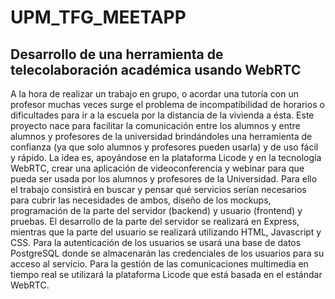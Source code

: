 # UPM_TFG_MEETAPP
## Desarrollo de una herramienta de telecolaboración académica usando WebRTC

A la hora de realizar un trabajo en grupo, o acordar una tutoría con un profesor muchas veces surge el problema de incompatibilidad de horarios o dificultades para ir a la escuela por la distancia de la vivienda a ésta.
Este proyecto nace para facilitar la comunicación entre los alumnos y entre alumnos y profesores de la universidad brindándoles una herramienta de confianza (ya que solo alumnos y profesores pueden usarla) y de uso fácil y rápido.
La idea es, apoyándose en la plataforma Licode y en la tecnología WebRTC, crear una aplicación de videoconferencia y webinar para que pueda ser usada por los alumnos y profesores de la Universidad.
Para ello el trabajo consistirá en buscar y pensar qué servicios serían necesarios para cubrir las necesidades de ambos, diseño de los mockups, programación de la parte del servidor (backend) y usuario (frontend) y pruebas.
El desarrollo de la parte del servidor se realizará en Express, mientras que la parte del usuario se realizará utilizando HTML, Javascript y CSS.
Para la autenticación de los usuarios se usará una base de datos PostgreSQL donde se almacenarán las credenciales de los usuarios para su acceso al servicio.
Para la gestión de las comunicaciones multimedia en tiempo real se utilizará la plataforma Licode que está basada en el estándar WebRTC.
